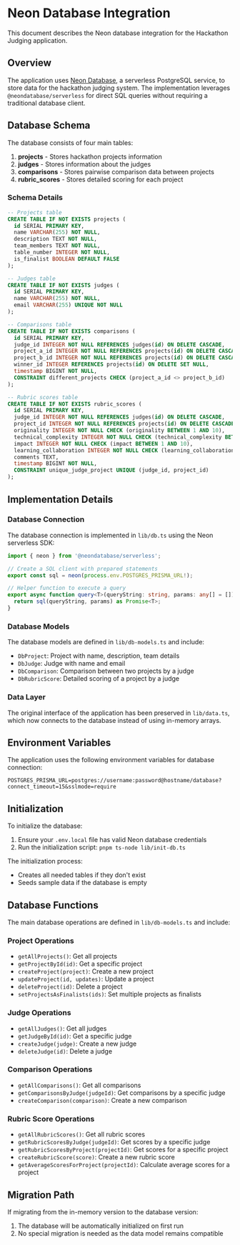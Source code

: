 # Neon Database Integration

This document describes the Neon database integration for the Hackathon Judging application.

## Overview

The application uses [Neon Database](https://neon.tech), a serverless PostgreSQL service, to store data for the hackathon judging system. The implementation leverages `@neondatabase/serverless` for direct SQL queries without requiring a traditional database client.

## Database Schema

The database consists of four main tables:

1. **projects** - Stores hackathon projects information
2. **judges** - Stores information about the judges
3. **comparisons** - Stores pairwise comparison data between projects
4. **rubric_scores** - Stores detailed scoring for each project

### Schema Details

```sql
-- Projects table
CREATE TABLE IF NOT EXISTS projects (
  id SERIAL PRIMARY KEY,
  name VARCHAR(255) NOT NULL,
  description TEXT NOT NULL,
  team_members TEXT NOT NULL,
  table_number INTEGER NOT NULL,
  is_finalist BOOLEAN DEFAULT FALSE
);

-- Judges table
CREATE TABLE IF NOT EXISTS judges (
  id SERIAL PRIMARY KEY,
  name VARCHAR(255) NOT NULL,
  email VARCHAR(255) UNIQUE NOT NULL
);

-- Comparisons table
CREATE TABLE IF NOT EXISTS comparisons (
  id SERIAL PRIMARY KEY,
  judge_id INTEGER NOT NULL REFERENCES judges(id) ON DELETE CASCADE,
  project_a_id INTEGER NOT NULL REFERENCES projects(id) ON DELETE CASCADE,
  project_b_id INTEGER NOT NULL REFERENCES projects(id) ON DELETE CASCADE,
  winner_id INTEGER REFERENCES projects(id) ON DELETE SET NULL,
  timestamp BIGINT NOT NULL,
  CONSTRAINT different_projects CHECK (project_a_id <> project_b_id)
);

-- Rubric scores table
CREATE TABLE IF NOT EXISTS rubric_scores (
  id SERIAL PRIMARY KEY,
  judge_id INTEGER NOT NULL REFERENCES judges(id) ON DELETE CASCADE,
  project_id INTEGER NOT NULL REFERENCES projects(id) ON DELETE CASCADE,
  originality INTEGER NOT NULL CHECK (originality BETWEEN 1 AND 10),
  technical_complexity INTEGER NOT NULL CHECK (technical_complexity BETWEEN 1 AND 10),
  impact INTEGER NOT NULL CHECK (impact BETWEEN 1 AND 10),
  learning_collaboration INTEGER NOT NULL CHECK (learning_collaboration BETWEEN 1 AND 10),
  comments TEXT,
  timestamp BIGINT NOT NULL,
  CONSTRAINT unique_judge_project UNIQUE (judge_id, project_id)
);
```

## Implementation Details

### Database Connection

The database connection is implemented in `lib/db.ts` using the Neon serverless SDK:

```typescript
import { neon } from '@neondatabase/serverless';

// Create a SQL client with prepared statements
export const sql = neon(process.env.POSTGRES_PRISMA_URL!);

// Helper function to execute a query
export async function query<T>(queryString: string, params: any[] = []): Promise<T> {
  return sql(queryString, params) as Promise<T>;
}
```

### Database Models

The database models are defined in `lib/db-models.ts` and include:

- `DbProject`: Project with name, description, team details
- `DbJudge`: Judge with name and email
- `DbComparison`: Comparison between two projects by a judge
- `DbRubricScore`: Detailed scoring of a project by a judge

### Data Layer

The original interface of the application has been preserved in `lib/data.ts`, which now connects to the database instead of using in-memory arrays.

## Environment Variables

The application uses the following environment variables for database connection:

```
POSTGRES_PRISMA_URL=postgres://username:password@hostname/database?connect_timeout=15&sslmode=require
```

## Initialization

To initialize the database:

1. Ensure your `.env.local` file has valid Neon database credentials
2. Run the initialization script: `pnpm ts-node lib/init-db.ts`

The initialization process:
- Creates all needed tables if they don't exist
- Seeds sample data if the database is empty

## Database Functions

The main database operations are defined in `lib/db-models.ts` and include:

### Project Operations
- `getAllProjects()`: Get all projects
- `getProjectById(id)`: Get a specific project
- `createProject(project)`: Create a new project
- `updateProject(id, updates)`: Update a project
- `deleteProject(id)`: Delete a project
- `setProjectsAsFinalists(ids)`: Set multiple projects as finalists

### Judge Operations
- `getAllJudges()`: Get all judges
- `getJudgeById(id)`: Get a specific judge
- `createJudge(judge)`: Create a new judge
- `deleteJudge(id)`: Delete a judge

### Comparison Operations
- `getAllComparisons()`: Get all comparisons
- `getComparisonsByJudge(judgeId)`: Get comparisons by a specific judge
- `createComparison(comparison)`: Create a new comparison

### Rubric Score Operations
- `getAllRubricScores()`: Get all rubric scores
- `getRubricScoresByJudge(judgeId)`: Get scores by a specific judge
- `getRubricScoresByProject(projectId)`: Get scores for a specific project
- `createRubricScore(score)`: Create a new rubric score
- `getAverageScoresForProject(projectId)`: Calculate average scores for a project

## Migration Path

If migrating from the in-memory version to the database version:

1. The database will be automatically initialized on first run
2. No special migration is needed as the data model remains compatible 